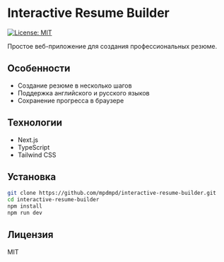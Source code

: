 # Interactive Resume Builder

[![License: MIT](https://img.shields.io/badge/License-MIT-blue.svg)](https://opensource.org/licenses/MIT)

Простое веб-приложение для создания профессиональных резюме.

## Особенности

- Создание резюме в несколько шагов
- Поддержка английского и русского языков
- Сохранение прогресса в браузере

## Технологии

- Next.js
- TypeScript
- Tailwind CSS

## Установка

```bash
git clone https://github.com/mpdmpd/interactive-resume-builder.git
cd interactive-resume-builder
npm install
npm run dev
```

## Лицензия

MIT
